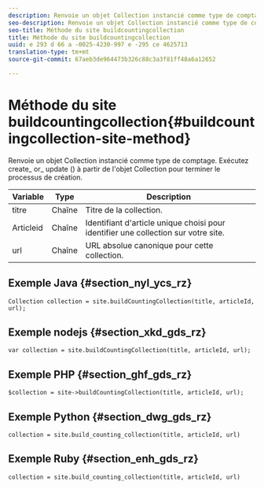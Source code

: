 ```yaml
---
description: Renvoie un objet Collection instancié comme type de comptage. Exécutez create_ or_ update () à partir de l'objet Collection pour terminer le processus de création.
seo-description: Renvoie un objet Collection instancié comme type de comptage. Exécutez create_ or_ update () à partir de l'objet Collection pour terminer le processus de création.
seo-title: Méthode du site buildcountingcollection
title: Méthode du site buildcountingcollection
uuid: e 293 d 66 a -0025-4230-997 e -295 ce 4625713
translation-type: tm+mt
source-git-commit: 67aeb3de964473b326c88c3a3f81ff48a6a12652

---
```



# Méthode du site buildcountingcollection{#buildcountingcollection-site-method}

Renvoie un objet Collection instancié comme type de comptage. Exécutez create_ or_ update () à partir de l&#39;objet Collection pour terminer le processus de création.

| Variable | Type | Description |
|--- |--- |--- |
| titre | Chaîne | Titre de la collection. |
| Articleid | Chaîne | Identifiant d&#39;article unique choisi pour identifier une collection sur votre site. |
| url | Chaîne | URL absolue canonique pour cette collection. |

## Exemple Java {#section_nyl_ycs_rz}

```
Collection collection = site.buildCountingCollection(title, articleId, url); 
```

## Exemple nodejs {#section_xkd_gds_rz}

```
var collection = site.buildCountingCollection(title, articleId, url); 
```

## Exemple PHP {#section_ghf_gds_rz}

```
$collection = site->buildCountingCollection(title, articleId, url); 
```

## Exemple Python {#section_dwg_gds_rz}

```
collection = site.build_counting_collection(title, articleId, url) 
```

## Exemple Ruby {#section_enh_gds_rz}

```
collection = site.build_counting_collection(title, articleId, url) 
```

